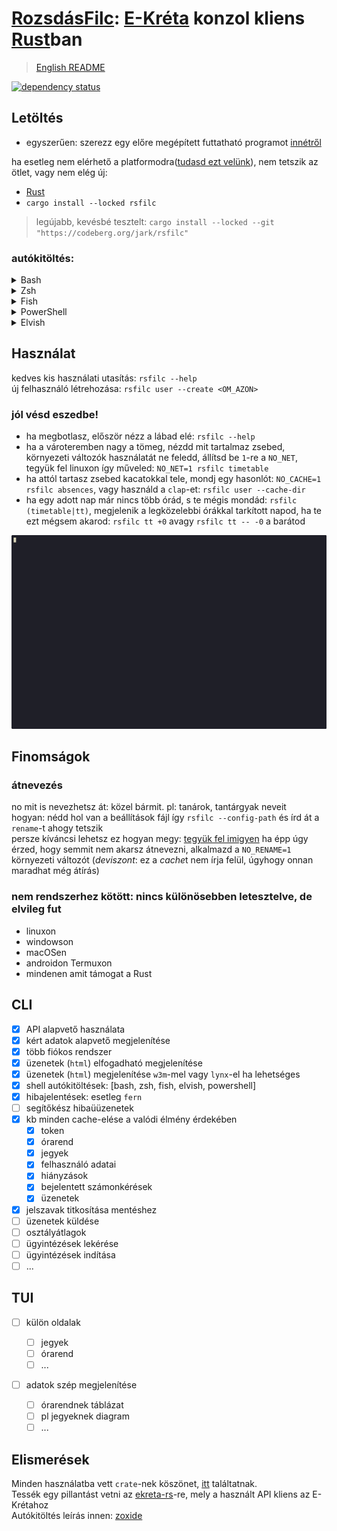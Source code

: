 # [RozsdásFilc](https://codeberg.org/jark/rsfilc): [E-Kréta](https://www.e-kreta.hu/) konzol kliens [Rust](https://rust-lang.org)ban

> [English README](README.md)

[![dependency status](https://deps.rs/repo/codeberg/jark/rsfilc/status.svg)](https://deps.rs/repo/codeberg/jark/rsfilc)

## Letöltés

-   egyszerűen: szerezz egy előre megépített futtatható programot [innétről](https://codeberg.org/jark/rsfilc/releases/latest)

ha esetleg nem elérhető a platformodra([tudasd ezt velünk](https://codeberg.org/jark/rsfilc/issues/new)), nem tetszik az ötlet, vagy nem elég új:

-   [Rust](https://rustup.rs)
-   `cargo install --locked rsfilc`
>   legújabb, kevésbé tesztelt: `cargo install --locked --git "https://codeberg.org/jark/rsfilc"`

### autókitöltés:

   <details>
   <summary>Bash</summary>

> Add a `~/.bashrc` <ins>**végére**</ins> :
>
> ```sh
> eval "$(rsfilc completions bash)"
> ```

   </details>

   <details>
   <summary>Zsh</summary>

> Add a `~/.zshrc` <ins>**végére**</ins> :
>
> ```sh
> eval "$(rsfilc completions zsh)"
> ```

   </details>

   <details>
   <summary>Fish</summary>

> Add a `~/.config/fish/config.fish` <ins>**végére**</ins>:
>
> ```fish
> rsfilc completions fish | source
> ```

   </details>

   <details>
   <summary>PowerShell</summary>

> Add a <ins>**végére**</ins> a beállításaidnak (így találod `echo $profile` PowerShell-ben):
>
> ```powershell
> Invoke-Expression (& { (rsfilc completions powershell | Out-String) })
> ```

   </details>

   <details>
   <summary>Elvish</summary>

> Add a `~/.elvish/rc.elv` <ins>**végére**</ins>:
>
> ```sh
> eval (rsfilc completions elvish | slurp)
> ```

   </details>

## Használat

kedves kis használati utasítás: `rsfilc --help`  
új felhasználó létrehozása: `rsfilc user --create <OM_AZON>`

### jól vésd eszedbe!

- ha megbotlasz, először nézz a lábad elé: `rsfilc --help`
- ha a vároteremben nagy a tömeg, nézdd mit tartalmaz zsebed, környezeti változók használatát ne feledd, állítsd be `1`-re a `NO_NET`, tegyük fel linuxon így műveled: `NO_NET=1 rsfilc timetable`
- ha attól tartasz zsebed kacatokkal tele, mondj egy hasonlót: `NO_CACHE=1 rsfilc absences`, vagy használd a `clap`-et: `rsfilc user --cache-dir`
- ha egy adott nap már nincs több órád, s te mégis mondád: `rsfilc (timetable|tt)`, megjelenik a legközelebbi órákkal tarkított napod, ha te ezt mégsem akarod: `rsfilc tt +0` avagy `rsfilc tt -- -0` a barátod

![demo](./assets/demo.gif "using rsfilc")

## Finomságok

### átnevezés

no mit is nevezhetsz át: közel bármit. pl: tanárok, tantárgyak neveit  
hogyan: nédd hol van a beállítások fájl így `rsfilc --config-path` és írd át a `rename`-t ahogy tetszik  
persze kíváncsi lehetsz ez hogyan megy: [tegyük fel imigyen](./assets/example-config.toml)
ha épp úgy érzed, hogy semmit nem akarsz átnevezni, alkalmazd a `NO_RENAME=1` környezeti változót (*deviszont*: ez a *cache*t nem írja felül, úgyhogy onnan maradhat még átírás)  

### nem rendszerhez kötött: nincs különösebben letesztelve, de elvileg fut

-   linuxon
-   windowson
-   macOSen
-   androidon Termuxon
-   mindenen amit támogat a Rust

## CLI

-   [x] API alapvető használata
-   [x] kért adatok alapvető megjelenítése
-   [x] több fiókos rendszer
-   [x] üzenetek (`html`) elfogadható megjelenítése
-   [x] üzenetek (`html`) megjelenítése `w3m`-mel vagy `lynx`-el ha lehetséges
-   [x] shell autókitöltések: [bash, zsh, fish, elvish, powershell]
-   [x] hibajelentések: esetleg `fern`
-   [ ] segítőkész hibaüüzenetek
-   [x] kb minden cache-elése a valódi élmény érdekében
    -   [x] token
    -   [x] órarend
    -   [x] jegyek
    -   [x] felhasználó adatai
    -   [x] hiányzások
    -   [x] bejelentett számonkérések
    -   [x] üzenetek
-   [x] jelszavak titkosítása mentéshez
-   [ ] üzenetek küldése
-   [ ] osztályátlagok
-   [ ] ügyintézések lekérése
-   [ ] ügyintézések indítása
-   [ ] ...

## TUI

-   [ ] külön oldalak

    -   [ ] jegyek
    -   [ ] órarend
    -   [ ] ...

-   [ ] adatok szép megjelenítése
    -   [ ] órarendnek táblázat
    -   [ ] pl jegyeknek diagram
    -   [ ] ...

## Elismerések

Minden használatba vett `crate`-nek köszönet, [itt](./Cargo.toml) találtatnak.  
Tessék egy pillantást vetni az [ekreta-rs](https://codeberg.org/jark/ekreta-rs)-re, mely a használt API kliens az E-Krétahoz  
Autókitöltés leírás innen: [zoxide](https://github.com/ajeetdsouza/zoxide)
